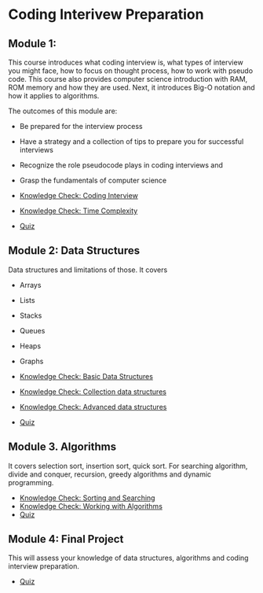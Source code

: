 # Coding Interivew Preparation

## Module 1:
This course introduces what coding interview is, what types of interview you might face, how to focus on thought process, how to work with pseudo code. This course also provides computer science introduction with RAM, ROM memory and how they are used. Next, it introduces Big-O notation and how it applies to algorithms.

The outcomes of this module are:
- Be prepared for the interview process
- Have a strategy and a collection of tips to prepare you for successful interviews
- Recognize the role pseudocode plays in coding interviews and 
- Grasp the fundamentals of computer science

- [Knowledge Check: Coding Interview](module1/coding_interview.html)
- [Knowledge Check: Time Complexity](module1/time_complexity.html)
- [Quiz](index.html)

## Module 2: Data Structures

Data structures and limitations of those. 
It covers
- Arrays
- Lists
- Stacks
- Queues
- Heaps
- Graphs

- [Knowledge Check: Basic Data Structures](module2/data_structures.html)
- [Knowledge Check: Collection data structures](module2/collection_data_structures.html)
- [Knowledge Check: Advanced data structures](module2/advanced_data_structures.html)
- [Quiz](module2/index.html)

## Module 3. Algorithms

It covers selection sort, insertion sort, quick sort. For searching algorithm, divide and conquer, recursion, greedy algorithms and dynamic programming.

- [Knowledge Check: Sorting and Searching](module3/sorting_and_searching.html)
- [Knowledge Check: Working with Algorithms](module3/working_with_algorithms.html)
- [Quiz](module3/index.html)

## Module 4: Final Project

This will assess your knowledge of data structures, algorithms and coding interview preparation.

- [Quiz](module4/index.html)